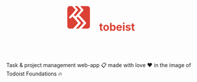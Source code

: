 <header style="display:flex; justify-content: center;">
<img alt="logo" src="./src/images/tobeist-logo.svg" style="height:60px; width:60px; margin-right:1.5rem" >

<h1 style="color:#db4035; font-weight:700; border:none">tobeist<h1>
</header>

Task & project management web-app 📋 made with love ❤️ in the image of Todoist Foundations 🔥
